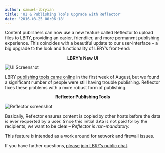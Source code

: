 ```yaml
---
author: samuel-lbryian
title: 'UI & Publishing Tools Upgrade with Reflector'
date: '2016-08-25 00:06:18'
---
```

Content publishers can now use a new feature called Reflector to upload files to LBRY, providing an easier, friendlier, and more permanent publishing experience. This coincides with a beautiful update to our user-interface – a big upgrade to the look and functionality of LBRY’s front-end:

**<p style="text-align: center;">LBRY’s New UI</p>**
![UI Screenshot](/img/news/lbryuiupgrade.png)

LBRY [publishing tools came online](https://lbry.io/news/publish-tools-live-earn-1000-dollars) in the first week of August, but we found a significant number of people were still having trouble publishing. Reflector fixes these problems with a more robust form of publishing.

**<p style="text-align: center;">Reflector Publishing Tools</p>**
![Reflector screenshot](/img/news/reflector.png)

Basically, Reflector ensures content is copied by other hosts before the data is ever requested by a user. Since this initial data is not paid for by the recipients, we want to be clear – *Reflector is non-mandatory.* 

This feature is intended as a work around for network and firewall issues.

If you have further questions, [please join LBRY’s public chat](http://chat.lbry.io/). 
